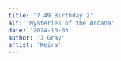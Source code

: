 ```yaml
---
title: '7.49 Birthday 2'
alt: 'Mysteries of the Arcana'
date: '2024-10-03'
author: 'J Gray'
artist: 'Keira'
---
```

